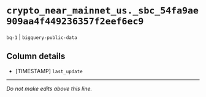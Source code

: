 # `crypto_near_mainnet_us._sbc_54fa9ae909aa4f449236357f2eef6ec9`
`bq-1` | `bigquery-public-data`

## Column details
* [TIMESTAMP] `last_update`

-------------------------------------------------------------------------------
*Do not make edits above this line.*
